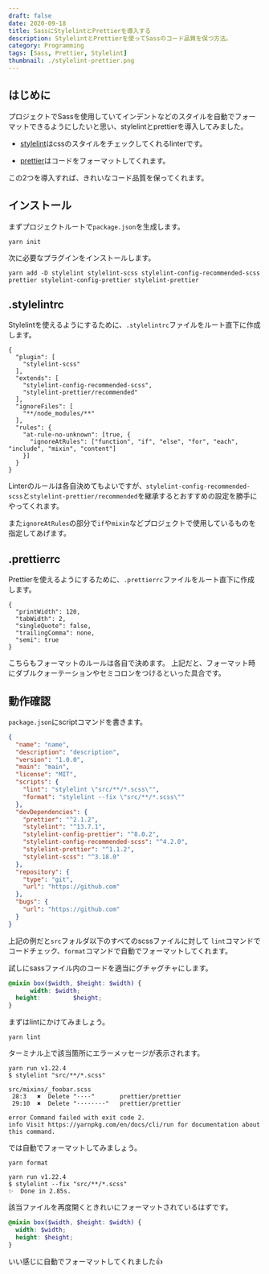 ```yaml
---
draft: false
date: 2020-09-18
title: SassにStylelintとPrettierを導入する
description: StylelintとPrettierを使ってSassのコード品質を保つ方法。
category: Programming
tags: [Sass, Prettier, Stylelint]
thumbnail: ./stylelint-prettier.png
---
```



## はじめに

プロジェクトでSassを使用していてインデントなどのスタイルを自動でフォーマットできるようにしたいと思い、stylelintとprettierを導入してみました。

* [stylelint](https://stylelint.io/)はcssのスタイルをチェックしてくれるlinterです。

* [prettier](https://prettier.io/)はコードをフォーマットしてくれます。

この2つを導入すれば、きれいなコード品質を保ってくれます。


## インストール

まずプロジェクトルートで`package.json`を生成します。

```text:title=SHELL
yarn init
```

次に必要なプラグインをインストールします。

```text:title=SHELL
yarn add -D stylelint stylelint-scss stylelint-config-recommended-scss prettier stylelint-config-prettier stylelint-prettier
```


## .stylelintrc

Stylelintを使えるようにするために、`.stylelintrc`ファイルをルート直下に作成します。

```text:title=.stylelintrc
{
  "plugin": [
    "stylelint-scss"
  ],
  "extends": [
    "stylelint-config-recommended-scss",
    "stylelint-prettier/recommended"
  ],
  "ignoreFiles": [
    "**/node_modules/**"
  ],
  "rules": {
    "at-rule-no-unknown": [true, {
      "ignoreAtRules": ["function", "if", "else", "for", "each", "include", "mixin", "content"]
    }]
  }
}
```

Linterのルールは各自決めてもよいですが、`stylelint-config-recommended-scss`と`stylelint-prettier/recommended`を継承するとおすすめの設定を勝手にやってくれます。

また`ignoreAtRules`の部分で`if`や`mixin`などプロジェクトで使用しているものを指定してあげます。


## .prettierrc

Prettierを使えるようにするために、`.prettierrc`ファイルをルート直下に作成します。

```text:title=.prettierrc
{
  "printWidth": 120,
  "tabWidth": 2,
  "singleQuote": false,
  "trailingComma": none,
  "semi": true
}
```

こちらもフォーマットのルールは各自で決めます。
上記だと、フォーマット時にダブルクォーテーションやセミコロンをつけるといった具合です。


## 動作確認

`package.json`にscriptコマンドを書きます。

```text:title=package.json
{
  "name": "name",
  "description": "description",
  "version": "1.0.0",
  "main": "main",
  "license": "MIT",
  "scripts": {
    "lint": "stylelint \"src/**/*.scss\"",
    "format": "stylelint --fix \"src/**/*.scss\""
  },
  "devDependencies": {
    "prettier": "^2.1.2",
    "stylelint": "^13.7.1",
    "stylelint-config-prettier": "^8.0.2",
    "stylelint-config-recommended-scss": "^4.2.0",
    "stylelint-prettier": "^1.1.2",
    "stylelint-scss": "^3.18.0"
  },
  "repository": {
    "type": "git",
    "url": "https://github.com"
  },
  "bugs": {
    "url": "https://github.com"
  }
}
```

上記の例だと`src`フォルダ以下のすべてのscssファイルに対して `lint`コマンドでコードチェック、`format`コマンドで自動でフォーマットしてくれます。

試しにsassファイル内のコードを適当にグチャグチャにします。

```scss:title=_foobar.scss
@mixin box($width, $height: $width) {
      width: $width;
  height:         $height;
}
```

まずはlintにかけてみましょう。

```text:title=SHELL
yarn lint
```

ターミナル上で該当箇所にエラーメッセージが表示されます。

```text:title=SHELL
yarn run v1.22.4
$ stylelint "src/**/*.scss"

src/mixins/_foobar.scss
 28:3   ✖  Delete "····"       prettier/prettier
 29:10  ✖  Delete "········"   prettier/prettier

error Command failed with exit code 2.
info Visit https://yarnpkg.com/en/docs/cli/run for documentation about this command.
```

では自動でフォーマットしてみましょう。

```text:title=SHELL
yarn format
```

```text:title=SHELL
yarn run v1.22.4
$ stylelint --fix "src/**/*.scss"
✨  Done in 2.85s.
```

該当ファイルを再度開くときれいにフォーマットされているはずです。

```scss:title=_foobar.scss
@mixin box($width, $height: $width) {
  width: $width;
  height: $height;
}
```

いい感じに自動でフォーマットしてくれました:+1:
